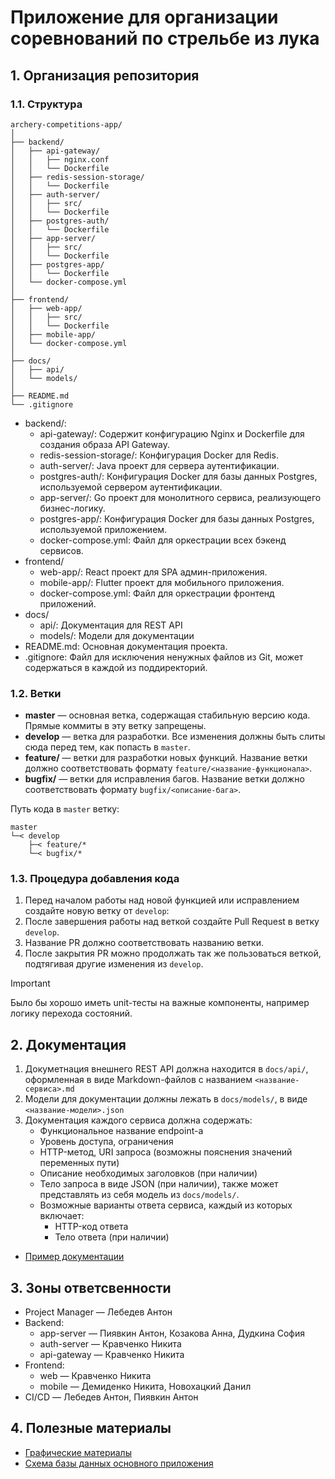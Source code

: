 # Приложение для организации соревнований по стрельбе из лука

## 1. Организация репозитория

### 1.1. Структура

```
archery-competitions-app/
│
├── backend/
│   ├── api-gateway/
│   │   ├── nginx.conf
│   │   └── Dockerfile
│   ├── redis-session-storage/
│   │   └── Dockerfile
│   ├── auth-server/
│   │   ├── src/
│   │   └── Dockerfile
│   ├── postgres-auth/
│   │   └── Dockerfile
│   ├── app-server/
│   │   ├── src/
│   │   └── Dockerfile
│   ├── postgres-app/
│   │   └── Dockerfile
│   └── docker-compose.yml
│
├── frontend/
│   ├── web-app/
│   │   ├── src/
│   │   └── Dockerfile
│   ├── mobile-app/
│   └── docker-compose.yml
│
├── docs/
│   ├── api/
│   └── models/
│
├── README.md
└── .gitignore
```

- backend/:
    - api-gateway/: Содержит конфигурацию Nginx и Dockerfile для создания образа API Gateway.
    - redis-session-storage/: Конфигурация Docker для Redis.
    - auth-server/: Java проект для сервера аутентификации.
    - postgres-auth/: Конфигурация Docker для базы данных Postgres, используемой сервером аутентификации.
    - app-server/: Go проект для монолитного сервиса, реализующего бизнес-логику.
    - postgres-app/: Конфигурация Docker для базы данных Postgres, используемой приложением.
    - docker-compose.yml: Файл для оркестрации всех бэкенд сервисов.
- frontend/
    - web-app/: React проект для SPA админ-приложения.
    - mobile-app/: Flutter проект для мобильного приложения.
    - docker-compose.yml: Файл для оркестрации фронтенд приложений.
- docs/
    - api/: Документация для REST API
    - models/: Модели для документации
- README.md: Основная документация проекта.
- .gitignore: Файл для исключения ненужных файлов из Git, может содержаться в каждой из поддиректорий.

### 1.2. Ветки

- **master** — основная ветка, содержащая стабильную версию кода. Прямые коммиты в эту ветку запрещены.
- **develop** — ветка для разработки. Все изменения должны быть слиты сюда перед тем, как попасть в `master`.
- **feature/** — ветки для разработки новых функций. Название ветки должно соответствовать
  формату `feature/<название-функционала>`.
- **bugfix/** — ветки для исправления багов. Название ветки должно соответствовать формату `bugfix/<описание-бага>`.

Путь кода в `master` ветку:

```
master
└─< develop
    ├─< feature/*
    └─< bugfix/*
```

### 1.3. Процедура добавления кода

1. Перед началом работы над новой функцией или исправлением создайте новую ветку от `develop`:
2. После завершения работы над веткой создайте Pull Request в ветку `develop`.
3. Название PR должно соответствовать названию ветки.
4. После закрытия PR можно продолжать так же пользоваться веткой, подтягивая другие изменения из `develop`.

> [!IMPORTANT]
> Было бы хорошо иметь unit-тесты на важные компоненты, например логику перехода состояний.

## 2. Документация

1. Докуметнация внешнего REST API должна находится в `docs/api/`, оформленная в виде Markdown-файлов с
   названием `<название-сервиса>.md`
2. Модели для документации должны лежать в `docs/models/`, в виде `<название-модели>.json`
3. Документация каждого сервиса должна содержать:
    - Функциональное название endpoint-а
    - Уровень доступа, ограничения
    - HTTP-метод, URI запроса (возможны пояснения значений переменных пути)
    - Описание необходимых заголовков (при наличии)
    - Тело запроса в виде JSON (при наличии), также может представлять из себя модель из `docs/models/`.
    - Возможные варианты ответа сервиса, каждый из которых включает:
        - HTTP-код ответа
        - Тело ответа (при наличии)

- [Пример документации](docs/example.md)

## 3. Зоны ответсвенности

- Project Manager — Лебедев Антон
- Backend:
    - app-server — Пиявкин Антон, Козакова Анна, Дудкина София
    - auth-server — Кравченко Никита
    - api-gateway — Кравченко Никита
- Frontend:
    - web — Кравченко Никита
    - mobile — Демиденко Никита, Новохацкий Данил
- CI/CD — Лебедев Антон, Пиявкин Антон

## 4. Полезные материалы

- [Графические материалы](https://drive.google.com/drive/folders/1xE3skqLdafwkhKQWRsG8dghXoY-ITycv?usp=sharing)
- [Схема базы данных основного приложения](https://dbdiagram.io/d/Bow-Competitions-67c6ce5d263d6cf9a0279758)
